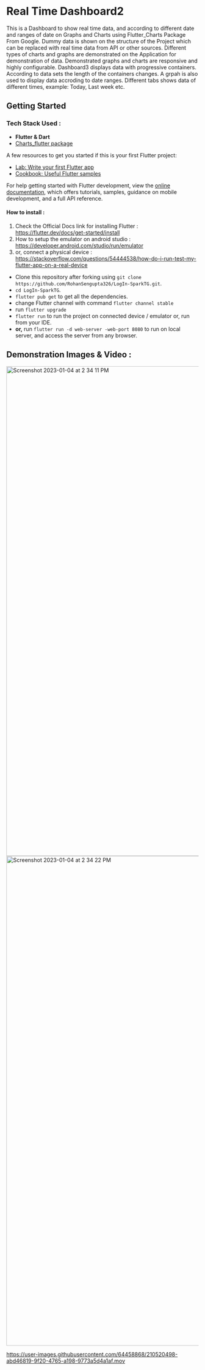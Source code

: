 # Real Time Dashboard2

This is a Dashboard to show real time data, and according to different date and ranges of date on Graphs and Charts using Flutter_Charts Package From Google. Dummy data is shown on the structure of the Project which can be replaced with real time data from API or other sources. Different types of charts and graphs are demonstrated on the Application for demonstration of data. Demonstrated graphs and charts are responsive and highly configurable. Dashboard3 displays data with progressive containers. According to data sets the length of the containers changes. A grpah is also used to display data accroding to date ranges. Different tabs shows data of different times, example: Today, Last week etc. 

## Getting Started

### Tech Stack Used :
  - **Flutter & Dart**
  - [Charts_flutter package](https://google.github.io/charts/flutter/gallery.html)

A few resources to get you started if this is your first Flutter project:

- [Lab: Write your first Flutter app](https://docs.flutter.dev/get-started/codelab)
- [Cookbook: Useful Flutter samples](https://docs.flutter.dev/cookbook)

For help getting started with Flutter development, view the
[online documentation](https://docs.flutter.dev/), which offers tutorials,
samples, guidance on mobile development, and a full API reference.

#### How to install : 

1. Check the Official Docs link for installing Flutter : https://flutter.dev/docs/get-started/install 
2. How to setup the emulator on android studio : https://developer.android.com/studio/run/emulator 
3. or, connect a physical device : https://stackoverflow.com/questions/54444538/how-do-i-run-test-my-flutter-app-on-a-real-device

- Clone this repository after forking using `git clone https://github.com/RohanSengupta326/LogIn-SparkTG.git`.
- `cd LogIn-SparkTG`.
- `flutter pub get` to get all the dependencies.
- change Flutter channel with command `flutter channel stable`
- run `flutter upgrade`
- `flutter run` to run the project on connected device / emulator or, run from your IDE.
- **or,** run `flutter run -d web-server -web-port 8080` to run on local server, and access the server from any browser.


## Demonstration Images & Video :

<img width="1280" alt="Screenshot 2023-01-04 at 2 34 11 PM" src="https://user-images.githubusercontent.com/64458868/210520542-339575af-4227-43eb-a8c1-1208b721f6d9.png">
<img width="1280" alt="Screenshot 2023-01-04 at 2 34 22 PM" src="https://user-images.githubusercontent.com/64458868/210520546-6fc1d289-7038-4a14-9d95-420b0fb59b82.png">

https://user-images.githubusercontent.com/64458868/210520498-abd46819-9f20-4765-a198-9773a5d4a1af.mov




